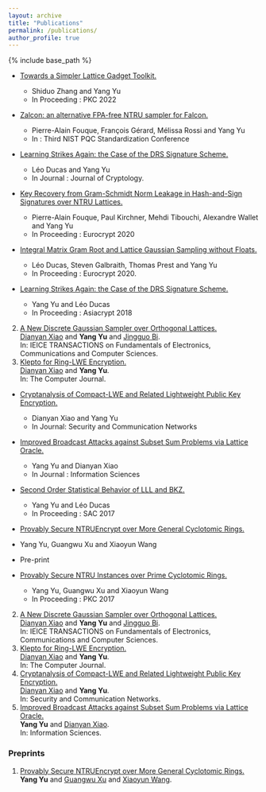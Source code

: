```yaml
---
layout: archive
title: "Publications"
permalink: /publications/
author_profile: true
---
```


{% include base_path %}

* [Towards a Simpler Lattice Gadget Toolkit.](https://eprint.iacr.org/2021/1664)
  * Shiduo Zhang and Yang Yu
  * In Proceeding : PKC 2022

* [Zalcon: an alternative FPA-free NTRU sampler for Falcon.](https://csrc.nist.gov/CSRC/media/Events/third-pqc-standardization-conference/documents/accepted-papers/yang-zalcon-pqc2021.pdf)
  * Pierre-Alain Fouque, François Gérard, Mélissa Rossi and Yang Yu
  * In : Third NIST PQC Standardization Conference

* [Learning Strikes Again: the Case of the DRS Signature Scheme.](https://eprint.iacr.org/2018/294)    
  * Léo Ducas and Yang Yu    
  * In Journal : Journal of Cryptology.

* [Key Recovery from Gram-Schmidt Norm Leakage in Hash-and-Sign Signatures over NTRU Lattices.](https://eprint.iacr.org/2019/1180)    
  * Pierre-Alain Fouque, Paul Kirchner, Mehdi Tibouchi, Alexandre Wallet and Yang Yu       
  * In Proceeding : Eurocrypt 2020

* [Integral Matrix Gram Root and Lattice Gaussian Sampling without Floats.](https://eprint.iacr.org/2019/320)    
  * Léo Ducas, Steven Galbraith, Thomas Prest and Yang Yu       
  * In Proceeding : Eurocrypt 2020.

* [Learning Strikes Again: the Case of the DRS Signature Scheme.](https://eprint.iacr.org/2018/294)    
  * Yang Yu and Léo Ducas        
  * In Proceeding : Asiacrypt 2018

2. [A New Discrete Gaussian Sampler over Orthogonal Lattices.](https://search.ieice.org/bin/summary.php?id=e101-a_11_1880)    
   [Dianyan Xiao](https://xiaodianyan.github.io/) and **Yang Yu** and [Jingguo Bi](http://www.castu.tsinghua.edu.cn/publish/cas/1696/2015/20150616142420143920698/20150616142420143920698_.html).     
   In: IEICE TRANSACTIONS on Fundamentals of Electronics, Communications and Computer Sciences.
3. [Klepto for Ring-LWE Encryption.](https://academic.oup.com/comjnl/article-abstract/61/8/1228/5035449)  
   [Dianyan Xiao](https://xiaodianyan.github.io/) and **Yang Yu**.    
   In: The Computer Journal.

* [Cryptanalysis of Compact-LWE and Related Lightweight Public Key Encryption.](https://www.hindawi.com/journals/scn/2018/4957045/)    
  * Dianyan Xiao and Yang Yu    
  * In Journal: Security and Communication Networks

* [Improved Broadcast Attacks against Subset Sum Problems via Lattice Oracle.](https://www.sciencedirect.com/science/article/pii/S0020025518302780)    
  * Yang Yu and Dianyan Xiao    
  * In Journal : Information Sciences

* [Second Order Statistical Behavior of LLL and BKZ.](https://eprint.iacr.org/2017/730)    
  * Yang Yu and Léo Ducas       
  * In Proceeding : SAC 2017

*  [Provably Secure NTRUEncrypt over More General Cyclotomic Rings.](https://eprint.iacr.org/2017/304)    
  * Yang Yu, Guangwu Xu and Xiaoyun Wang
  * Pre-print

* [Provably Secure NTRU Instances over Prime Cyclotomic Rings.](https://link.springer.com/chapter/10.1007/978-3-662-54365-8_17)    
  * Yang Yu, Guangwu Xu and Xiaoyun Wang
  * In Proceeding : PKC 2017


2. [A New Discrete Gaussian Sampler over Orthogonal Lattices.](https://search.ieice.org/bin/summary.php?id=e101-a_11_1880)    
   [Dianyan Xiao](https://xiaodianyan.github.io/) and **Yang Yu** and [Jingguo Bi](http://www.castu.tsinghua.edu.cn/publish/cas/1696/2015/20150616142420143920698/20150616142420143920698_.html).     
   In: IEICE TRANSACTIONS on Fundamentals of Electronics, Communications and Computer Sciences.
3. [Klepto for Ring-LWE Encryption.](https://academic.oup.com/comjnl/article-abstract/61/8/1228/5035449)  
   [Dianyan Xiao](https://xiaodianyan.github.io/) and **Yang Yu**.    
   In: The Computer Journal.
4. [Cryptanalysis of Compact-LWE and Related Lightweight Public Key Encryption.](https://www.hindawi.com/journals/scn/2018/4957045/)    
   [Dianyan Xiao](https://xiaodianyan.github.io/) and **Yang Yu**.    
   In: Security and Communication Networks.
5. [Improved Broadcast Attacks against Subset Sum Problems via Lattice Oracle.](https://www.sciencedirect.com/science/article/pii/S0020025518302780)    
   **Yang Yu** and [Dianyan Xiao](https://xiaodianyan.github.io/).    
   In: Information Sciences.

### Preprints
1. [Provably Secure NTRUEncrypt over More General Cyclotomic Rings.](https://eprint.iacr.org/2017/304)    
   **Yang Yu** and [Guangwu Xu](http://people.uwm.edu/gxu4uwm/) and [Xiaoyun Wang](http://www.castu.tsinghua.edu.cn/publish/casen/1695/2010/20101224093253705266640/20101224093253705266640_.html).    